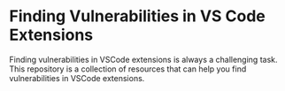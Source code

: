 # Finding Vulnerabilities in VS Code Extensions

Finding vulnerabilities in VSCode extensions is always a challenging task. This repository is a collection of resources 
that can help you find vulnerabilities in VSCode extensions.